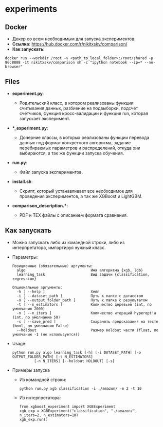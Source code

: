 # experiments

## Docker

* Докер со всем необходимым для запуска экспериментов.
* __Ссылка:__ https://hub.docker.com/r/nikitxskv/comparison/
* __Как запускать__:

```
docker run --workdir /root -v <path_to_local_folder>:/root/shared -p 80:8888 -it nikitxskv/comparison sh -c "ipython notebook --ip=* --no-browser"
```

## Files

* __experiment.py__:
    * Родительский класс, в котором реализованы функции считывания данных, разбиение на подвыборки, подсчет счетчиков, функция кросс-валидации и функция run, которая запускает эксперимент.

* __\*\_experiment.py__:
    * Дочерние классы, в которых реализованы функции перевода данных под формат конкретного алгоритма, задание перебираемых параметров и распределений, откуда они выбираются, а так же функции запуска обучения.

* __run.py__:
    * Файл запуска экспериментов.

* __install.sh__:
    * Скрипт, который устанавливает все необходимое для проведения экспериментов, а так же XGBoost и LightGBM.

* __comparison_description.\*__:
    * PDF и TEX файлы с описанием формата сравнения.

## Как запускать

* Можно запускать либо из командной строки, либо из интерпретатора, импортируя нужный класс.

* Параметры:
    ```
    Позиционные (обязательные) аргументы:
      algo                              Имя алгоритма {xgb, lgb}
      learning_task                     Вид задачи {classification, regression}

    Опциональные аргументы:
      -h [ --help ]                     Хелп
      -i [ --dataset_path ]             Путь к папке с датасетом
      -o [ --output_folder_path ]       Путь к папке с результатом
      -t [ --n_estimators ]             Количество деревьев (int, по умолчанию 2000)
      -n [ --n_iters ]                  Количество итераций hyperopt'a (int, по умолчанию 50)
      -s [ --save_pred ]                Сохранять предсказания на тесте (bool, по умолчанию False)
      --holdout                         Размер Holdout части (float, по умолчанию -1 (не используется))
    ```

* Usage:
    ```
    python run.py algo learning_task [-h] [-i DATASET_PATH] [-o OUTPUT_FOLDER_PATH] [-t N_ESTIMATORS]
              [-n N_ITERS] [--holdout HOLDOUT] [-s]
    ```

* Примеры запуска
    * Из командной строки:
        ```
        python run.py xgb classification -i ./amazon/ -n 2 -t 10
        ```

    * Из интерпретатора:
        ```
        from xgboost_experiment import XGBExperiment
        xgb_exp = XGBExperiment("classification", "./amazon/", n_iters=2, n_estimators=10)
        xgb_exp.run()
        ```

